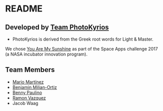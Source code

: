 # README

## Developed by [Team PhotoKyrios](https://2017.spaceappschallenge.org/challenges/earth-and-us/you-are-my-sunshine/teams/photokyrios/project)
- PhotoKyrios is derived from the Greek root words for Light & Master.

We chose [You Are My Sunshine](https://2017.spaceappschallenge.org/challenges/earth-and-us/you-are-my-sunshine/details) as part of the Space Apps challenge 2017 (a NASA incubator innovation program).


## Team Members
- [Mario Martínez](https://github.com/MarioMartinez1997/EnergyConsumption_Tool)
- [Benjamin Milian-Ortiz](https://github.com/milianbenja088321/Space-Apps-Game.git)
- [Benny Paulino](https://github.com/bennypaulino)
- [Ramon Vazquez](https://github.com/rvazquez11)
- Jacob Waag
